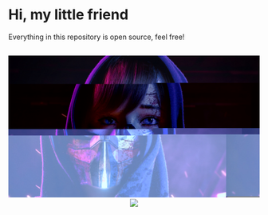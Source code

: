 # Hi, my little friend

Everything in this repository is open source, feel free!

##

<div align="center">
  <img src="imagem_pro_anderson.jpg" width="1000"/>

<!-- <img src="https://github-readme-stats.vercel.app/api?username=Carmofrasao&layout=compact&show_icons=true&include_all_commits=true&theme=transparent" /> -->

  <img src="https://github-readme-stats.vercel.app/api/top-langs/?username=Carmofrasao&layout=compact&langs_count=8&theme=transparent"/>
</div>
